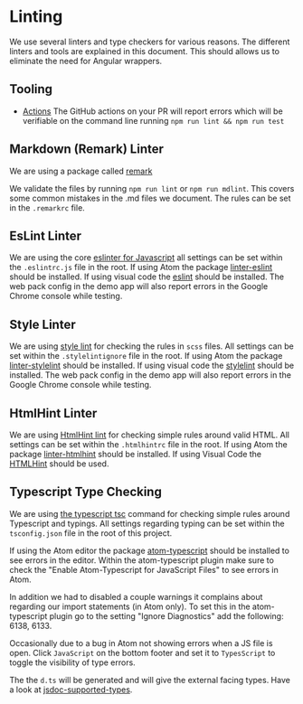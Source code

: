 # Linting

We use several linters and type checkers for various reasons. The different linters and tools are explained in this document. This should allows us to eliminate the need for Angular wrappers.

## Tooling

- [Actions](https://github.com/infor-design/enterprise-wc/actions) The GitHub actions on your PR will report errors which will be verifiable on the command line running `npm run lint && npm run test`

## Markdown (Remark) Linter

We are using a package called [remark](https://github.com/remarkjs/remark/tree/main/packages/remark-cli)

We validate the files by running `npm run lint` or `npm run mdlint`. This covers some common mistakes in the .md files we document. The rules can be set in the `.remarkrc` file.

## EsLint Linter

We are using the core [eslinter for Javascript](https://eslint.org/) all settings can be set within the `.eslintrc.js` file in the root. If using Atom the package [linter-eslint](https://atom.io/packages/linter-eslint) should be installed. If using visual code the [eslint]( https://marketplace.visualstudio.com/items?itemName=dbaeumer.vscode-eslint) should be installed. The web pack config in the demo app will also report errors in the Google Chrome console while testing.

## Style Linter

We are using [style lint](https://github.com/stylelint/stylelint) for checking the rules in `scss` files. All settings can be set within the `.stylelintignore` file in the root. If using Atom the package [linter-stylelint](https://atom.io/packages/linter-stylelint) should be installed. If using visual code the [stylelint](https://marketplace.visualstudio.com/items?itemName=stylelint.vscode-stylelint) should be installed. The web pack config in the demo app will also report errors in the Google Chrome console while testing.

## HtmlHint Linter

We are using [HtmlHint lint](https://github.com/htmlhint/HTMLHint) for checking simple rules around valid HTML. All settings can be set within the `.htmlhintrc` file in the root. If using Atom the package [linter-htmlhint](https://atom.io/packages/linter-htmlhint) should be installed. If using Visual Code the [HTMLHint](https://marketplace.visualstudio.com/items?itemName=mkaufman.HTMLHint) should be used.

## Typescript Type Checking

We are using [the typescript tsc](https://www.typescriptlang.org/docs/handbook/compiler-options.html) command for checking simple rules around Typescript and typings. All settings regarding typing can be set within the `tsconfig.json` file in the root of this project.

If using the Atom editor the package [atom-typescript](https://atom.io/packages/atom-typescript) should be installed to see errors in the editor. Within the atom-typescript plugin make sure to check the "Enable Atom-Typescript for JavaScript Files" to see errors in Atom.

In addition we had to disabled a couple warnings it complains about regarding our import statements (in Atom only). To set this in the atom-typescript plugin go to the setting  "Ignore Diagnostics" add the following: 6138, 6133.

Occasionally due to a bug in Atom not showing errors when a JS file is open. Click `JavaScript` on the bottom footer and set it to `TypesScript` to toggle the visibility of type errors.

The the `d.ts` will be generated and will give the external facing types. Have a look at [jsdoc-supported-types](https://www.typescriptlang.org/docs/handbook/jsdoc-supported-types.html).
